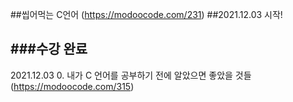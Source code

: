 ##씹어먹는 C언어 (https://modoocode.com/231)
##2021.12.03 시작!


###수강 완료
-----------

2021.12.03 0. 내가 C 언어를 공부하기 전에 알았으면 좋았을 것들 (https://modoocode.com/315)
